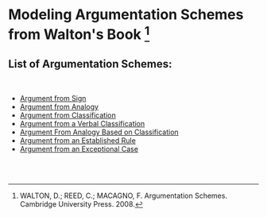 # Modeling Argumentation Schemes from Walton's Book [^1]

## List of Argumentation Schemes: 

 <br/>
 
 - [Argument from Sign](https://github.com/cadu08/Modeling_AS_Jason/blob/main/AS/ASfromS.md)
 - [Argument from Analogy](https://github.com/cadu08/Modeling_AS_Jason/blob/main/AS/ASfromA.md)
 - [Argument from Classification](https://github.com/cadu08/Modeling_AS_Jason/blob/main/AS/ASfromC.md)
 - [Argument from a Verbal Classification](https://github.com/cadu08/Modeling_AS_Jason/blob/main/AS/ASfromVC.md)
 - [Argument From Analogy Based on Classification](https://github.com/cadu08/Modeling_AS_Jason/blob/main/AS/ASfromAbC.md)
 - [Argument from an Established Rule](https://github.com/cadu08/Modeling_AS_Jason/blob/main/AS/ASfromER.md)
 - [Argument from an Exceptional Case](https://github.com/cadu08/Modeling_AS_Jason/blob/main/AS/ASfromEC.md)

<br/> <br/>

[^1]: WALTON, D.; REED, C.; MACAGNO, F. Argumentation Schemes. Cambridge University Press. 2008. 
